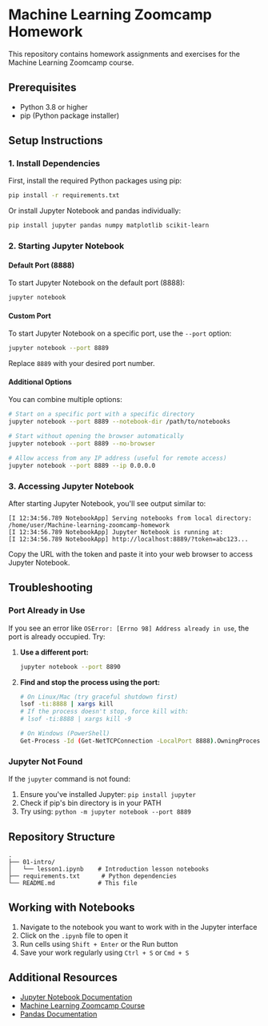 # Machine Learning Zoomcamp Homework

This repository contains homework assignments and exercises for the Machine Learning Zoomcamp course.

## Prerequisites

- Python 3.8 or higher
- pip (Python package installer)

## Setup Instructions

### 1. Install Dependencies

First, install the required Python packages using pip:

```bash
pip install -r requirements.txt
```

Or install Jupyter Notebook and pandas individually:

```bash
pip install jupyter pandas numpy matplotlib scikit-learn
```

### 2. Starting Jupyter Notebook

#### Default Port (8888)

To start Jupyter Notebook on the default port (8888):

```bash
jupyter notebook
```

#### Custom Port

To start Jupyter Notebook on a specific port, use the `--port` option:

```bash
jupyter notebook --port 8889
```

Replace `8889` with your desired port number.

#### Additional Options

You can combine multiple options:

```bash
# Start on a specific port with a specific directory
jupyter notebook --port 8889 --notebook-dir /path/to/notebooks

# Start without opening the browser automatically
jupyter notebook --port 8889 --no-browser

# Allow access from any IP address (useful for remote access)
jupyter notebook --port 8889 --ip 0.0.0.0
```

### 3. Accessing Jupyter Notebook

After starting Jupyter Notebook, you'll see output similar to:

```
[I 12:34:56.789 NotebookApp] Serving notebooks from local directory: /home/user/Machine-learning-zoomcamp-homework
[I 12:34:56.789 NotebookApp] Jupyter Notebook is running at:
[I 12:34:56.789 NotebookApp] http://localhost:8889/?token=abc123...
```

Copy the URL with the token and paste it into your web browser to access Jupyter Notebook.

## Troubleshooting

### Port Already in Use

If you see an error like `OSError: [Errno 98] Address already in use`, the port is already occupied. Try:

1. **Use a different port:**
   ```bash
   jupyter notebook --port 8890
   ```

2. **Find and stop the process using the port:**
   ```bash
   # On Linux/Mac (try graceful shutdown first)
   lsof -ti:8888 | xargs kill
   # If the process doesn't stop, force kill with:
   # lsof -ti:8888 | xargs kill -9
   
   # On Windows (PowerShell)
   Get-Process -Id (Get-NetTCPConnection -LocalPort 8888).OwningProcess | Stop-Process
   ```

### Jupyter Not Found

If the `jupyter` command is not found:

1. Ensure you've installed Jupyter: `pip install jupyter`
2. Check if pip's bin directory is in your PATH
3. Try using: `python -m jupyter notebook --port 8889`

## Repository Structure

```
.
├── 01-intro/
│   └── lesson1.ipynb    # Introduction lesson notebooks
├── requirements.txt      # Python dependencies
└── README.md            # This file
```

## Working with Notebooks

1. Navigate to the notebook you want to work with in the Jupyter interface
2. Click on the `.ipynb` file to open it
3. Run cells using `Shift + Enter` or the Run button
4. Save your work regularly using `Ctrl + S` or `Cmd + S`

## Additional Resources

- [Jupyter Notebook Documentation](https://jupyter-notebook.readthedocs.io/)
- [Machine Learning Zoomcamp Course](https://github.com/alexeygrigorev/mlbookcamp-code)
- [Pandas Documentation](https://pandas.pydata.org/docs/)